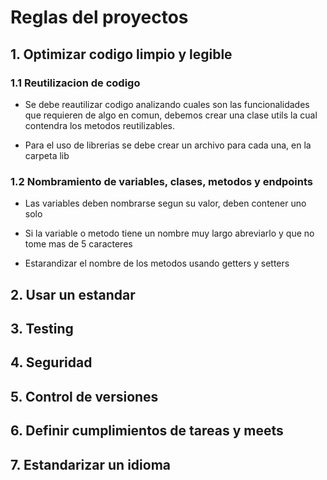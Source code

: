 # Reglas del proyectos

## 1. Optimizar codigo limpio y legible
### 1.1 Reutilizacion de codigo

* Se debe reautilizar codigo analizando cuales son las funcionalidades que requieren de algo en comun, debemos crear una clase utils la cual contendra los metodos reutilizables.

* Para el uso de librerias se debe crear un archivo para cada una, en la carpeta lib 

### 1.2 Nombramiento de variables, clases, metodos y endpoints

* Las variables deben nombrarse segun su valor, deben contener uno solo

* Si la variable o metodo tiene un nombre muy largo abreviarlo y que no tome mas de 5 caracteres 

* Estarandizar el nombre de los metodos usando getters y setters
 

## 2. Usar un estandar 

## 3. Testing  

## 4. Seguridad

## 5. Control de versiones

## 6. Definir cumplimientos de tareas y meets

## 7. Estandarizar un idioma
